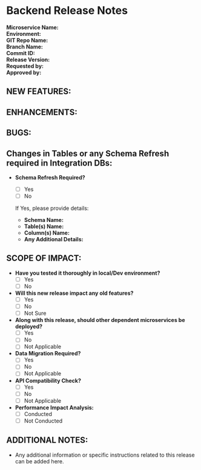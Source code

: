 # Backend Release Notes

**Microservice Name:**  
**Environment:**  
**GIT Repo Name:**  
**Branch Name:**  
**Commit ID:**  
**Release Version:**  
**Requested by:**  
**Approved by:**  

## NEW FEATURES:

## ENHANCEMENTS:

## BUGS:

## Changes in Tables or any Schema Refresh required in Integration DBs:

- **Schema Refresh Required?**  
  - [ ] Yes
  - [ ] No

  If Yes, please provide details:

  - **Schema Name:**
  - **Table(s) Name:**
  - **Column(s) Name:**
  - **Any Additional Details:**

## SCOPE OF IMPACT:

- **Have you tested it thoroughly in local/Dev environment?**  
  - [ ] Yes
  - [ ] No
  
- **Will this new release impact any old features?**  
  - [ ] Yes
  - [ ] No
  - [ ] Not Sure
  
- **Along with this release, should other dependent microservices be deployed?**  
  - [ ] Yes
  - [ ] No
  - [ ] Not Applicable

- **Data Migration Required?**  
  - [ ] Yes
  - [ ] No
  - [ ] Not Applicable
  
- **API Compatibility Check?**  
  - [ ] Yes
  - [ ] No
  - [ ] Not Applicable

- **Performance Impact Analysis:**  
  - [ ] Conducted
  - [ ] Not Conducted

## ADDITIONAL NOTES:

- Any additional information or specific instructions related to this release can be added here.
